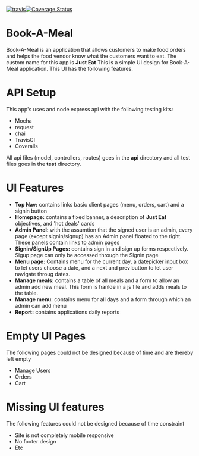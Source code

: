 <a href="https://travis-ci.org/Onnassiz/Book-A-Meal"><img src="https://travis-ci.org/Onnassiz/Book-A-Meal.svg?branch=setup-api" alt="travis"></a><a href='https://coveralls.io/github/Onnassiz/Book-A-Meal?branch=setup-api'><img src='https://coveralls.io/repos/github/Onnassiz/Book-A-Meal/badge.svg?branch=setup-api' alt='Coverage Status' /></a>


# Book-A-Meal
Book-A-Meal is an application that allows customers to make food orders and helps the food vendor know what the customers want to eat. The custom name for this app is <b>Just Eat</b>
This is a simple UI design for Book-A-Meal application. This UI has the following features.
<h1>API Setup</h1>
This app's uses and node express api with the following testing kits:
<ul>
  <li>Mocha</li>
  <li>request</li>
  <li>chai</li>
  <li>TravisCI</li>
  <li>Coveralls</li>
</ul>
All api files (model, controllers, routes) goes in the <b>api</b> directory and all test files goes in the <b>test</b> directory.
<h1>UI Features</h1>
<ul>
  <li><b>Top Nav:</b> contains links basic client pages (menu, orders, cart) and a signin button</li>
  <li><b>Homepage:</b> contains a fixed banner, a description of <b>Just Eat</b> objectives, and 'hot deals' cards</li>
  <li><b>Admin Panel:</b> with the assumtion that the signed user is an admin, every page (except signin/signup) has an Admin panel floated to the right. These panels contain links to admin pages</li>
  <li><b>Signin/SignUp Pages:</b> contains sign in and sign up forms respectively. Sigup page can only be accessed through the Signin page</li>
  <li><b>Menu page:</b> Contains menu for the current day, a datepicker input box to let users choose a date, and a next and prev button to let user navigate throug dates.</li>
  <li><b>Manage meals:</b> contains a table of all meals and a form to allow an admin add new meal. This form is hanlde in a js file and adds meals to the table.</li>
  <li><b>Manage menu:</b> contains menu for all days and a form through which an admin can add menu</li>
  <li><b>Report:</b> contains applications daily reports</li>
</ul>

<h1>Empty UI Pages</h1>
The following pages could not be designed because of time and are thereby left empty
<ul>
  <li>Manage Users</li>
  <li>Orders</li>
  <li>Cart</li>
</ul>

<h1>Missing UI features</h1>
The following features could not be designed because of time constraint
<ul>
  <li>Site is not completely mobile responsive</li>
  <li>No footer design</li>
  <li>Etc</li>
</ul>
